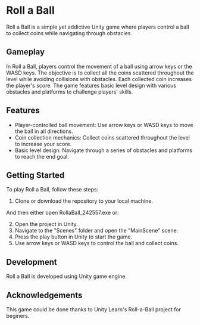 # Roll a Ball

Roll a Ball is a simple yet addictive Unity game where players control a ball to collect coins while navigating through obstacles.

## Gameplay

In Roll a Ball, players control the movement of a ball using arrow keys or the WASD keys. The objective is to collect all the coins scattered throughout the level while avoiding collisions with obstacles. Each collected coin increases the player's score. The game features basic level design with various obstacles and platforms to challenge players' skills.

## Features

- Player-controlled ball movement: Use arrow keys or WASD keys to move the ball in all directions.
- Coin collection mechanics: Collect coins scattered throughout the level to increase your score.
- Basic level design: Navigate through a series of obstacles and platforms to reach the end goal.

## Getting Started

To play Roll a Ball, follow these steps:

1. Clone or download the repository to your local machine.

And then either open RollaBall_242557.exe or:

2. Open the project in Unity.
4. Navigate to the "Scenes" folder and open the "MainScene" scene.
5. Press the play button in Unity to start the game.
6. Use arrow keys or WASD keys to control the ball and collect coins.

## Development

Roll a Ball is developed using Unity game engine.

## Acknowledgements

This game could be done thanks to Unity Learn's Roll-a-Ball project for beginers.

